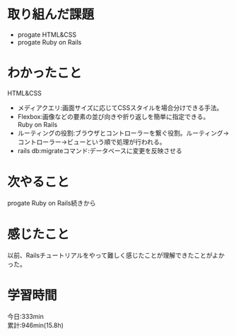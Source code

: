 # 取り組んだ課題  
- progate HTML&CSS  
- progate Ruby on Rails  
# わかったこと
HTML&CSS
- メディアクエリ:画面サイズに応じてCSSスタイルを場合分けできる手法。   
- Flexbox:画像などの要素の並び向きや折り返しを簡単に指定できる。  
Ruby on Rails
- ルーティングの役割:ブラウザとコントローラーを繋ぐ役割。ルーティング→コントローラー→ビューという順で処理が行われる。  
- rails db:migrateコマンド:データベースに変更を反映させる
# 次やること
progate Ruby on Rails続きから
# 感じたこと
以前、Railsチュートリアルをやって難しく感じたことが理解できたことがよかった。
# 学習時間
今日:333min  
累計:946min(15.8h)
